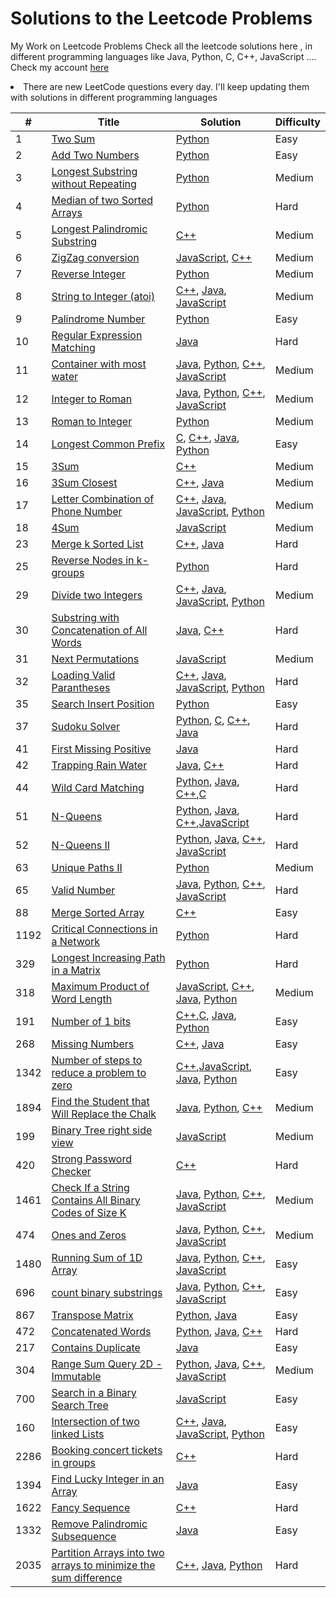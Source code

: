# Solutions to the Leetcode Problems 
My Work on Leetcode Problems
Check all the leetcode solutions here , in different programming languages like Java, Python, C, C++, JavaScript ....
Check my account [here](https://leetcode.com/monitsharma/)

<li> There are new LeetCode questions every day. I'll keep updating them with solutions in different programming languages
  

| # | Title | Solution | Difficulty |
|---| ----- | -------- | ---------- |
|1|[Two Sum](https://leetcode.com/problems/two-sum/) | [Python](https://github.com/MonitSharma/LeetCode-Solutions/blob/main/twosum.py) |Easy|
|2|[Add Two Numbers](https://leetcode.com/problems/add-two-numbers/) | [Python](https://github.com/MonitSharma/LeetCode-Solutions/blob/main/addtwonumbers.py) |Easy|
|3|[Longest Substring without Repeating](https://leetcode.com/problems/longest-substring-without-repeating-characters/) |  [Python](https://github.com/MonitSharma/LeetCode-Solutions/blob/main/longestsubstringwithoutrepeating.py) |Medium|
|4|[Median of two Sorted Arrays](https://leetcode.com/problems/median-of-two-sorted-arrays/) |  [Python](https://github.com/MonitSharma/LeetCode-Solutions/blob/main/medianoftwosortedarrays.py) |Hard|
|5|[Longest Palindromic Substring](https://leetcode.com/problems/longest-palindromic-substring/) |  [C++](https://github.com/MonitSharma/LeetCode-Solutions/blob/main/longest%20palindromic%20substring.cpp) |Medium|
 |6|[ZigZag conversion](https://leetcode.com/problems/zigzag-conversion/) |   [JavaScript](https://github.com/MonitSharma/LeetCode-Solutions/blob/main/zigzag%20conversion.js), [C++](https://github.com/MonitSharma/LeetCode-Solutions/blob/main/zigzag%20conversion.cpp) |Medium|
 |7|[Reverse Integer](https://leetcode.com/problems/reverse-integer/) | [Python](https://github.com/MonitSharma/LeetCode-Solutions/blob/main/reverseInteger.py) |Medium|
|8|[String to Integer (atoi)](https://leetcode.com/problems/string-to-integer-atoi/) |   [C++](https://github.com/MonitSharma/LeetCode-Solutions/blob/main/string%20to%20integer%20(atoi).cpp), [Java](https://github.com/MonitSharma/LeetCode-Solutions/blob/main/string%20to%20integer%20(atoi).java), [JavaScript](https://github.com/MonitSharma/LeetCode-Solutions/blob/main/string%20to%20integer%20(atoi).js) |Medium|  
 |9|[Palindrome Number](https://leetcode.com/problems/palindrome-number/) |   [Python](https://github.com/MonitSharma/LeetCode-Solutions/blob/main/palindrome.py) |Easy|
|10|[Regular Expression Matching](https://leetcode.com/problems/regular-expression-matching/submissions/) |   [Java](https://github.com/MonitSharma/LeetCode-Solutions/blob/main/regular%20expression%20matching.java) |Hard|
|11|[Container with most water](https://leetcode.com/problems/container-with-most-water/) |   [Java](https://github.com/MonitSharma/LeetCode-Solutions/blob/main/container%20with%20most%20water.java), [Python](https://github.com/MonitSharma/LeetCode-Solutions/blob/main/container%20with%20most%20water.py), [C++](https://github.com/MonitSharma/LeetCode-Solutions/blob/main/container%20with%20most%20water.cpp), [JavaScript](https://github.com/MonitSharma/LeetCode-Solutions/blob/main/container%20with%20most%20water.js) |Medium|
|12|[Integer to Roman](https://leetcode.com/problems/integer-to-roman/) |   [Java](https://github.com/MonitSharma/LeetCode-Solutions/blob/main/integer%20to%20roman.java), [Python](https://github.com/MonitSharma/LeetCode-Solutions/blob/main/integer%20to%20roman.py), [C++](https://github.com/MonitSharma/LeetCode-Solutions/blob/main/integer%20to%20roman.cpp), [JavaScript](https://github.com/MonitSharma/LeetCode-Solutions/blob/main/integer%20to%20roman.js) |Medium|
|13|[Roman to Integer](https://leetcode.com/problems/roman-to-integer) |   [Python](https://github.com/MonitSharma/LeetCode-Solutions/blob/main/roman_to_integer.py) |Medium|
 |14|[Longest Common Prefix](https://leetcode.com/problems/longest-common-prefix/) | [C](https://github.com/MonitSharma/LeetCode-Solutions/blob/main/longest%20common%20prefix.c), [C++](https://github.com/MonitSharma/LeetCode-Solutions/blob/main/longest%20common%20prefix.cpp), [Java](https://github.com/MonitSharma/LeetCode-Solutions/blob/main/longest%20common%20prefix.java), [Python](https://github.com/MonitSharma/LeetCode-Solutions/blob/main/longest%20common%20prefix.py) |Easy|
|15|[3Sum](https://leetcode.com/problems/3sum/) |   [C++](https://github.com/MonitSharma/LeetCode-Solutions/blob/main/3sum.cpp) |Medium|
|16|[3Sum Closest](https://leetcode.com/problems/3sum-closest/) |   [C++](https://github.com/MonitSharma/LeetCode-Solutions/blob/main/3sum%20closest.cpp), [Java](https://github.com/MonitSharma/LeetCode-Solutions/blob/main/3sum%20closest.java) |Medium|
|17|[Letter Combination of Phone Number](https://leetcode.com/problems/letter-combinations-of-a-phone-number/) |   [C++](https://github.com/MonitSharma/LeetCode-Solutions/blob/main/letter%20combination%20of%20a%20phone%20number.cpp), [Java](https://github.com/MonitSharma/LeetCode-Solutions/blob/main/letter%20combination%20of%20a%20phone%20number.java), [JavaScript](https://github.com/MonitSharma/LeetCode-Solutions/blob/main/letter%20combination%20of%20a%20phone%20number.js), [Python](https://github.com/MonitSharma/LeetCode-Solutions/blob/main/letter%20combination%20of%20a%20phone%20number.py) |Medium|
|18|[4Sum](https://leetcode.com/problems/4sum/) |   [JavaScript](https://github.com/MonitSharma/LeetCode-Solutions/blob/main/4sum.js) |Medium|
|23|[Merge k Sorted List](https://leetcode.com/problems/merge-k-sorted-lists/) |   [C++](https://github.com/MonitSharma/LeetCode-Solutions/blob/main/merge%20k%20sorted%20list.cpp), [Java](https://github.com/MonitSharma/LeetCode-Solutions/blob/main/merge%20k%20sorted%20list.java) |Hard|
|25| [Reverse Nodes in k-groups](https://leetcode.com/problems/reverse-nodes-in-k-group/) | [Python](https://github.com/MonitSharma/LeetCode-Solutions/blob/main/reverse%20nodes%20in%20k%20groups.py) |Hard|
|29|[Divide two Integers](https://leetcode.com/problems/divide-two-integers/) | [C++](https://github.com/MonitSharma/LeetCode-Solutions/blob/main/divide%20two%20integers.cpp), [Java](https://github.com/MonitSharma/LeetCode-Solutions/blob/main/divide%20two%20integers.java), [JavaScript](https://github.com/MonitSharma/LeetCode-Solutions/blob/main/divide%20two%20integers.js), [Python](https://github.com/MonitSharma/LeetCode-Solutions/blob/main/divide%20two%20integers.py) |Medium|
|30| [Substring with Concatenation of All Words](https://leetcode.com/problems/substring-with-concatenation-of-all-words/) | [Java](https://github.com/MonitSharma/LeetCode-Solutions/blob/main/substring%20with%20concatenation%20of%20all%20word.java), [C++](https://github.com/MonitSharma/LeetCode-Solutions/blob/main/substring%20with%20concatenation%20of%20all%20word.cpp) |Hard|
|31| [Next Permutations](https://leetcode.com/problems/next-permutation/) | [JavaScript](https://github.com/MonitSharma/LeetCode-Solutions/blob/main/next%20permutation.js) |Medium|
|32|[Loading Valid Parantheses](https://leetcode.com/problems/longest-valid-parentheses/) | [C++](https://github.com/MonitSharma/LeetCode-Solutions/blob/main/loading_paranthesis.cpp), [Java](https://github.com/MonitSharma/LeetCode-Solutions/blob/main/loading_paranthesis.java), [JavaScript](https://github.com/MonitSharma/LeetCode-Solutions/blob/main/loading_paranthesis.js), [Python](https://github.com/MonitSharma/LeetCode-Solutions/blob/main/loading_paranthesis.py) |Hard|
|35|[Search Insert Position](https://leetcode.com/problems/search-insert-position/) | [Python](https://github.com/MonitSharma/LeetCode-Solutions/blob/main/search_insert_position.py) |Easy|
|37|[Sudoku Solver](https://leetcode.com/problems/sudoku-solver/) | [Python](https://github.com/MonitSharma/LeetCode-Solutions/blob/main/sudoku%20solver.py), [C](https://github.com/MonitSharma/LeetCode-Solutions/blob/main/sudoku%20solver.c), [C++](https://github.com/MonitSharma/LeetCode-Solutions/blob/main/sudoku%20solver.cpp), [Java](https://github.com/MonitSharma/LeetCode-Solutions/blob/main/sudoku%20solver.java) |Hard|
|41|[First Missing Positive](https://leetcode.com/problems/first-missing-positive/) | [Java](https://github.com/MonitSharma/LeetCode-Solutions/blob/main/first%20missing%20positive.java) |Hard|
|42|[Trapping Rain Water](https://leetcode.com/problems/trapping-rain-water/) | [Java](https://github.com/MonitSharma/LeetCode-Solutions/blob/main/trapping%20rainwater.java), [C++](https://github.com/MonitSharma/LeetCode-Solutions/blob/main/trapping%20rainwater.cpp) |Hard|
 |44| [Wild Card Matching](https://leetcode.com/problems/wildcard-matching/) | [Python](https://github.com/MonitSharma/LeetCode-Solutions/blob/main/wildcard%20matching.py), [Java](https://github.com/MonitSharma/LeetCode-Solutions/blob/main/wildcard%20matching.java), [C++](https://github.com/MonitSharma/LeetCode-Solutions/blob/main/wildcard%20matching.cpp),[C](https://github.com/MonitSharma/LeetCode-Solutions/blob/main/wildcard%20matching.c) |Hard|
 |51| [N-Queens](https://leetcode.com/problems/n-queens/) | [Python](https://github.com/MonitSharma/LeetCode-Solutions/blob/main/n-queens.py), [Java](https://github.com/MonitSharma/LeetCode-Solutions/blob/main/n-queens.java), [C++](https://github.com/MonitSharma/LeetCode-Solutions/blob/main/n-queens.cpp),[JavaScript](https://github.com/MonitSharma/LeetCode-Solutions/blob/main/n-queens.js) |Hard|
|52|[N-Queens II](https://leetcode.com/problems/n-queens-ii/) |   [Python](https://github.com/MonitSharma/LeetCode-Solutions/blob/main/n-queens%202.py), [Java](https://github.com/MonitSharma/LeetCode-Solutions/blob/main/n-queens%202.java), [C++](https://github.com/MonitSharma/LeetCode-Solutions/blob/main/n-queens%202.cpp), [JavaScript](https://github.com/MonitSharma/LeetCode-Solutions/blob/main/n-queens%202.js) |Hard| 
|63|[Unique Paths II](https://leetcode.com/problems/unique-paths-ii/) |   [Python](https://github.com/MonitSharma/LeetCode-Solutions/blob/main/unique_paths_2.py) |Medium| 
|65|[Valid Number](https://leetcode.com/problems/valid-number/) |   [Java](https://github.com/MonitSharma/LeetCode-Solutions/blob/main/valid%20number.java), [Python](https://github.com/MonitSharma/LeetCode-Solutions/blob/main/valid%20number.py), [C++](https://github.com/MonitSharma/LeetCode-Solutions/blob/main/valid%20number.cpp), [JavaScript](https://github.com/MonitSharma/LeetCode-Solutions/blob/main/valid%20number.js) |Hard|
|88|[Merge Sorted Array](https://leetcode.com/problems/merge-sorted-array/) |   [C++](https://github.com/MonitSharma/LeetCode-Solutions/blob/main/merge%20sorted%20array.cpp) |Easy|  
|1192|[Critical Connections in a Network](https://leetcode.com/problems/critical-connections-in-a-network/) | [Python](https://github.com/MonitSharma/LeetCode-Solutions/blob/main/critical_connections_in_a_network.py)|Hard|
|329|[Longest Increasing Path in a Matrix](https://leetcode.com/problems/longest-increasing-path-in-a-matrix/) |  [Python](https://github.com/MonitSharma/LeetCode-Solutions/blob/main/longest_increasing_path_in_a_matrix.py) |Hard|
|318|[Maximum Product of Word Length](https://leetcode.com/problems/maximum-product-of-word-lengths/) | [JavaScript](https://github.com/MonitSharma/LeetCode-Solutions/blob/main/maximum%20product%20of%20word%20length.js), [C++](https://github.com/MonitSharma/LeetCode-Solutions/blob/main/maximum%20product%20of%20word%20length.cpp), [Java](https://github.com/MonitSharma/LeetCode-Solutions/blob/main/maximum%20product%20of%20word%20length.java), [Python](https://github.com/MonitSharma/LeetCode-Solutions/blob/main/maximum%20product%20of%20word%20length.py) |Medium|
|191|[Number of 1 bits](https://leetcode.com/problems/number-of-1-bits/) |  [C++](https://github.com/MonitSharma/LeetCode-Solutions/blob/main/number%20of%201%20bits.cpp),[C](https://github.com/MonitSharma/LeetCode-Solutions/blob/main/number%20of%201%20bits.c), [Java](https://github.com/MonitSharma/LeetCode-Solutions/blob/main/number%20of%201%20bits.java), [Python](https://github.com/MonitSharma/LeetCode-Solutions/blob/main/number%20of%201%20bits.py) |Easy|
|268|[Missing Numbers](https://leetcode.com/problems/missing-number/) |  [C++](https://github.com/MonitSharma/LeetCode-Solutions/blob/main/missing%20numbers.cpp), [Java](https://github.com/MonitSharma/LeetCode-Solutions/blob/main/missing%20numbers.java) |Easy|
|1342|[Number of steps to reduce a problem to zero](https://leetcode.com/problems/number-of-steps-to-reduce-a-number-to-zero/) |  [C++](https://github.com/MonitSharma/LeetCode-Solutions/blob/main/number%20of%20steps%20to%20reduce%20a%20problem%20to%20zero.cpp),[JavaScript](https://github.com/MonitSharma/LeetCode-Solutions/blob/main/number%20of%20steps%20to%20reduce%20a%20problem%20to%20zero.js), [Java](https://github.com/MonitSharma/LeetCode-Solutions/blob/main/number%20of%20steps%20to%20reduce%20a%20problem%20to%20zero.java), [Python](https://github.com/MonitSharma/LeetCode-Solutions/blob/main/number%20of%20steps%20to%20reduce%20a%20problem%20to%20zero.py) |Easy|
|1894|[Find the Student that Will Replace the Chalk](https://leetcode.com/problems/find-the-student-that-will-replace-the-chalk/submissions/) |   [Java](https://github.com/MonitSharma/LeetCode-Solutions/blob/main/find%20the%20student%20that%20will%20replace%20the%20chalk.java), [Python](https://github.com/MonitSharma/LeetCode-Solutions/blob/main/find%20the%20student%20that%20will%20replace%20the%20chalk.py), [C++](https://github.com/MonitSharma/LeetCode-Solutions/blob/main/find%20the%20student%20that%20will%20replace%20the%20chalk.cpp) |Medium|
|199|[Binary Tree right side view](https://leetcode.com/problems/binary-tree-right-side-view/) |   [JavaScript](https://github.com/MonitSharma/LeetCode-Solutions/blob/main/binary%20tree%20right%20side%20view.js) |Medium|
|420|[Strong Password Checker](https://leetcode.com/problems/strong-password-checker/) | [C++](https://github.com/MonitSharma/LeetCode-Solutions/blob/main/sttrong%20password%20checker.cpp) |Hard|
|1461|[Check If a String Contains All Binary Codes of Size K](https://leetcode.com/problems/check-if-a-string-contains-all-binary-codes-of-size-k/) |   [Java](https://github.com/MonitSharma/LeetCode-Solutions/blob/main/Check%20If%20a%20String%20Contains%20All%20Binary%20Codes%20of%20Size%20K.java), [Python](https://github.com/MonitSharma/LeetCode-Solutions/blob/main/Check%20If%20a%20String%20Contains%20All%20Binary%20Codes%20of%20Size%20K.py), [C++](https://github.com/MonitSharma/LeetCode-Solutions/blob/main/Check%20If%20a%20String%20Contains%20All%20Binary%20Codes%20of%20Size%20K.cpp), [JavaScript](https://github.com/MonitSharma/LeetCode-Solutions/blob/main/Check%20If%20a%20String%20Contains%20All%20Binary%20Codes%20of%20Size%20K.js) |Medium|
|474|[Ones and Zeros](https://leetcode.com/problems/ones-and-zeroes/) |   [Java](https://github.com/MonitSharma/LeetCode-Solutions/blob/main/ones%20and%20zero.java), [Python](https://github.com/MonitSharma/LeetCode-Solutions/blob/main/ones%20and%20zero.py), [C++](https://github.com/MonitSharma/LeetCode-Solutions/blob/main/ones%20and%20zero.cpp), [JavaScript](https://github.com/MonitSharma/LeetCode-Solutions/blob/main/ones%20and%20zero.js) |Medium|
|1480|[Running Sum of 1D Array](https://leetcode.com/problems/running-sum-of-1d-array/) |   [Java](https://github.com/MonitSharma/LeetCode-Solutions/blob/main/running%20sum%20of%201d%20array.java), [Python](https://github.com/MonitSharma/LeetCode-Solutions/blob/main/running%20sum%20of%201d%20array.py), [C++](https://github.com/MonitSharma/LeetCode-Solutions/blob/main/running%20sum%20of%201d%20array.cpp), [JavaScript](https://github.com/MonitSharma/LeetCode-Solutions/blob/main/running%20sum%20of%201d%20array.js) |Easy|
|696|[count binary substrings](https://leetcode.com/problems/count-binary-substrings/) |   [Java](https://github.com/MonitSharma/LeetCode-Solutions/blob/main/count%20binary%20substrings.java), [Python](https://github.com/MonitSharma/LeetCode-Solutions/blob/main/count%20binary%20substrings.py), [C++](https://github.com/MonitSharma/LeetCode-Solutions/blob/main/count%20binary%20substrings.cppp), [JavaScript](https://github.com/MonitSharma/LeetCode-Solutions/blob/main/count%20binary%20substrings.js) |Easy|
|867|[Transpose Matrix](https://leetcode.com/problems/transpose-matrix/) |   [Python](https://github.com/MonitSharma/LeetCode-Solutions/blob/main/transpose%20matrix.py), [Java](https://github.com/MonitSharma/LeetCode-Solutions/blob/main/transpose%20matrix.java) |Easy|  
|472|[Concatenated Words](https://leetcode.com/problems/concatenated-words/) |   [Python](https://github.com/MonitSharma/LeetCode-Solutions/blob/main/concatenated%20words.py), [Java](https://github.com/MonitSharma/LeetCode-Solutions/blob/main/concatenated%20words.java), [C++](https://github.com/MonitSharma/LeetCode-Solutions/blob/main/concatenated%20words.cpp) |Hard| 
|217|[Contains Duplicate](https://leetcode.com/problems/contains-duplicate/) |  [Java](https://github.com/MonitSharma/LeetCode-Solutions/blob/main/contains%20duplicate.java) |Easy|  
|304|[Range Sum Query 2D - Immutable](https://leetcode.com/problems/range-sum-query-2d-immutable/) |   [Python](https://github.com/MonitSharma/LeetCode-Solutions/blob/main/range%20sum%20query%202D%20-%20immutable.py), [Java](https://github.com/MonitSharma/LeetCode-Solutions/blob/main/range%20sum%20query%202D%20-%20immutable.java), [C++](https://github.com/MonitSharma/LeetCode-Solutions/blob/main/range%20sum%20query%202D%20-%20immutable.cpp), [JavaScript](https://github.com/MonitSharma/LeetCode-Solutions/blob/main/range%20sum%20query%202D%20-%20immutable.js) |Medium| 
|700| [Search in a Binary Search Tree](https://leetcode.com/problems/search-in-a-binary-search-tree/) | [JavaScript](https://github.com/MonitSharma/LeetCode-Solutions/blob/main/search%20in%20a%20binary%20search%20tree.js) | Easy|
|160| [Intersection of two linked Lists](https://leetcode.com/problems/intersection-of-two-linked-lists/) | [C++](https://github.com/MonitSharma/LeetCode-Solutions/blob/main/intersection%20of%20two%20linked%20lists.cpp), [Java](https://github.com/MonitSharma/LeetCode-Solutions/blob/main/intersection%20of%20two%20linked%20lists.java),  [JavaScript](https://github.com/MonitSharma/LeetCode-Solutions/blob/main/intersection%20of%20two%20linked%20lists.js), [Python](https://github.com/MonitSharma/LeetCode-Solutions/blob/main/intersection%20of%20two%20linked%20lists.py) | Easy|
|2286| [Booking concert tickets in groups](https://leetcode.com/problems/booking-concert-tickets-in-groups/) | [C++](https://github.com/MonitSharma/LeetCode-Solutions/blob/main/booking%20concert%20tickets%20in%20groups.cpp) |Hard|
|1394| [ Find Lucky Integer in an Array](https://leetcode.com/problems/find-lucky-integer-in-an-array/) | [Java](https://github.com/MonitSharma/LeetCode-Solutions/blob/main/find%20lucky%20integer%20in%20an%20array.java) |Easy|
|1622|[Fancy Sequence](https://leetcode.com/problems/fancy-sequence/) | [C++](https://github.com/MonitSharma/LeetCode-Solutions/blob/main/fancy%20sequence.cpp) |Hard|
|1332|[Remove Palindromic Subsequence](https://leetcode.com/problems/remove-palindromic-subsequences/) | [Java](https://github.com/MonitSharma/LeetCode-Solutions/blob/main/remove%20palindromic%20subsequence.java) |Easy|
|2035| [Partition Arrays into two arrays to minimize the sum difference](https://leetcode.com/problems/partition-array-into-two-arrays-to-minimize-sum-difference/) | [C++](https://github.com/MonitSharma/LeetCode-Solutions/blob/main/Partition%20Array%20Into%20Two%20Arrays%20to%20Minimize%20Sum%20Difference.cpp), [Java](https://github.com/MonitSharma/LeetCode-Solutions/blob/main/Partition%20array%20into%20two%20arrays%20to%20minimize%20the%20difference.java), [Python](https://github.com/MonitSharma/LeetCode-Solutions/blob/main/Partition%20array%20into%20two%20arrays%20to%20minimize%20the%20difference.py) |Hard|
 


  
  
 
  
